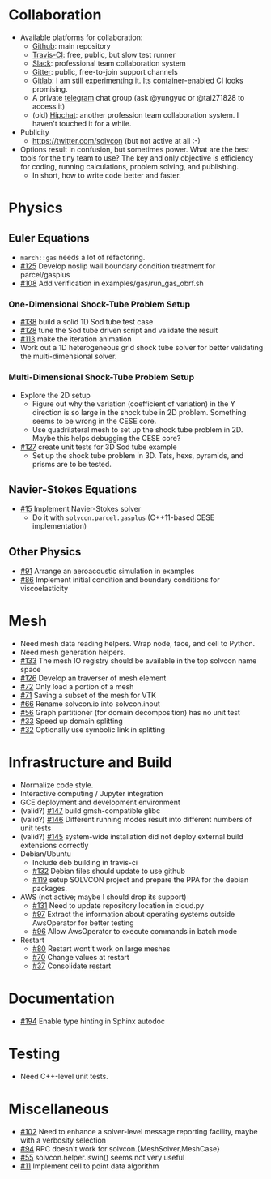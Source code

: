 # Collaboration

* Available platforms for collaboration:
  * [Github](https://github.com/solvcon/): main repository
  * [Travis-CI](https://travis-ci.org/solvcon/solvcon): free, public, but slow test runner
  * [Slack](https://solvcon.slack.com/): professional team collaboration system
  * [Gitter](https://gitter.im/solvcon/): public, free-to-join support channels
  * [Gitlab](https://gitlab.com/solvcon/): I am still experimenting it.  Its container-enabled CI looks promising.
  * A private [telegram](https://telegram.org/) chat group (ask @yungyuc or @tai271828 to access it)
  * (old) [Hipchat](https://solvcon.hipchat.com/): another profession team collaboration system.  I haven't touched it for a while.
* Publicity
  * https://twitter.com/solvcon (but not active at all :-)
* Options result in confusion, but sometimes power.  What are the best tools for the tiny team to use?  The key and only objective is efficiency for coding, running calculations, problem solving, and publishing.
  * In short, how to write code better and faster.

# Physics

## Euler Equations

- `march::gas` needs a lot of refactoring.
- [#125](https://github.com/solvcon/solvcon/issues/125) Develop noslip wall boundary condition treatment for parcel/gasplus
- [#108](https://github.com/solvcon/solvcon/issues/108) Add verification in examples/gas/run_gas_obrf.sh

### One-Dimensional Shock-Tube Problem Setup

- [#138](https://github.com/solvcon/solvcon/issues/138) build a solid 1D Sod tube test case
- [#128](https://github.com/solvcon/solvcon/issues/128) tune the Sod tube driven script and validate the result
- [#113](https://github.com/solvcon/solvcon/issues/113) make the iteration animation
- Work out a 1D heterogeneous grid shock tube solver for better validating the multi-dimensional solver.

### Multi-Dimensional Shock-Tube Problem Setup

- Explore the 2D setup
  - Figure out why the variation (coefficient of variation) in the Y direction is so large in the shock tube in 2D problem.  Something seems to be wrong in the CESE core.
  - Use quadrilateral mesh to set up the shock tube problem in 2D.  Maybe this helps debugging the CESE core?
- [#127](https://github.com/solvcon/solvcon/issues/127) create unit tests for 3D Sod tube example
  - Set up the shock tube problem in 3D.  Tets, hexs, pyramids, and prisms are to be tested.

## Navier-Stokes Equations

- [#15](https://github.com/solvcon/solvcon/issues/15) Implement Navier-Stokes solver
  - Do it with `solvcon.parcel.gasplus` (C++11-based CESE implementation)

## Other Physics

- [#91](https://github.com/solvcon/solvcon/issues/91) Arrange an aeroacoustic simulation in examples
- [#86](https://github.com/solvcon/solvcon/issues/86) Implement initial condition and boundary conditions for viscoelasticity

# Mesh

- Need mesh data reading helpers.  Wrap node, face, and cell to Python.
- Need mesh generation helpers.
- [#133](https://github.com/solvcon/solvcon/issues/133) The mesh IO registry should be available in the top solvcon name space
- [#126](https://github.com/solvcon/solvcon/issues/126) Develop an traverser of mesh element
- [#72](https://github.com/solvcon/solvcon/issues/72) Only load a portion of a mesh
- [#71](https://github.com/solvcon/solvcon/issues/71) Saving a subset of the mesh for VTK
- [#66](https://github.com/solvcon/solvcon/issues/66) Rename solvcon.io into solvcon.inout
- [#56](https://github.com/solvcon/solvcon/issues/56) Graph partitioner (for domain decomposition) has no unit test
- [#33](https://github.com/solvcon/solvcon/issues/33) Speed up domain splitting
- [#32](https://github.com/solvcon/solvcon/issues/32) Optionally use symbolic link in splitting

# Infrastructure and Build

* Normalize code style.
* Interactive computing / Jupyter integration
* GCE deployment and development environment
* (valid?) [#147](https://github.com/solvcon/solvcon/issues/147) build gmsh-compatible glibc
* (valid?) [#146](https://github.com/solvcon/solvcon/issues/146) Different running modes result into different numbers of unit tests
* (valid?) [#145](https://github.com/solvcon/solvcon/issues/145) system-wide installation did not deploy external build extensions correctly
* Debian/Ubuntu
  * Include deb building in travis-ci
  * [#132](https://github.com/solvcon/solvcon/issues/132) Debian files should update to use github
  * [#119](https://github.com/solvcon/solvcon/issues/119) setup SOLVCON project and prepare the PPA for the debian packages.
* AWS (not active; maybe I should drop its support)
  * [#131](https://github.com/solvcon/solvcon/issues/131) Need to update repository location in cloud.py
  * [#97](https://github.com/solvcon/solvcon/issues/97) Extract the information about operating systems outside AwsOperator for better testing
  * [#96](https://github.com/solvcon/solvcon/issues/96) Allow AwsOperator to execute commands in batch mode
* Restart
  * [#80](https://github.com/solvcon/solvcon/issues/80) Restart wont't work on large meshes
  * [#70](https://github.com/solvcon/solvcon/issues/70) Change values at restart
  * [#37](https://github.com/solvcon/solvcon/issues/37) Consolidate restart

# Documentation

- [#194](https://github.com/solvcon/solvcon/issues/194) Enable type hinting in Sphinx autodoc

# Testing

- Need C++-level unit tests.

# Miscellaneous

- [#102](https://github.com/solvcon/solvcon/issues/102) Need to enhance a solver-level message reporting facility, maybe with a verbosity selection
- [#94](https://github.com/solvcon/solvcon/issues/94) RPC doesn't work for solvcon.{MeshSolver,MeshCase}
- [#55](https://github.com/solvcon/solvcon/issues/55) solvcon.helper.iswin() seems not very useful
- [#11](https://github.com/solvcon/solvcon/issues/11) Implement cell to point data algorithm